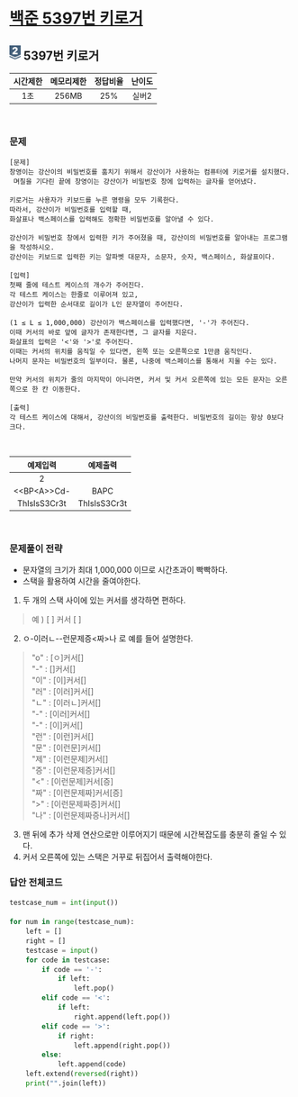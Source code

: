 # [백준 5397번 키로거](https://www.acmicpc.net/problem/5397)

## <img src="https://raw.githubusercontent.com/gudals-kim/Studyroom/0c61bf1ad9b6434ff624dbab4012654df8c92b01/codingtest/img/rank/silver_2.svg" width="20"> 5397번 키로거

| 시간제한 |메모리제한|정답비율| 난이도 |
|:----:|:---:|:---:|:---:|
|  1초  |256MB|25%| 실버2 |

<br>

### 문제

```
[문제]
창영이는 강산이의 비밀번호를 훔치기 위해서 강산이가 사용하는 컴퓨터에 키로거를 설치했다.
 며칠을 기다린 끝에 창영이는 강산이가 비밀번호 창에 입력하는 글자를 얻어냈다.

키로거는 사용자가 키보드를 누른 명령을 모두 기록한다.
따라서, 강산이가 비밀번호를 입력할 때,
화살표나 백스페이스를 입력해도 정확한 비밀번호를 알아낼 수 있다. 

강산이가 비밀번호 창에서 입력한 키가 주어졌을 때, 강산이의 비밀번호를 알아내는 프로그램을 작성하시오.
강산이는 키보드로 입력한 키는 알파벳 대문자, 소문자, 숫자, 백스페이스, 화살표이다.

[입력]
첫째 줄에 테스트 케이스의 개수가 주어진다.
각 테스트 케이스는 한줄로 이루어져 있고,
강산이가 입력한 순서대로 길이가 L인 문자열이 주어진다. 

(1 ≤ L ≤ 1,000,000) 강산이가 백스페이스를 입력했다면, '-'가 주어진다.
이때 커서의 바로 앞에 글자가 존재한다면, 그 글자를 지운다.
화살표의 입력은 '<'와 '>'로 주어진다.
이때는 커서의 위치를 움직일 수 있다면, 왼쪽 또는 오른쪽으로 1만큼 움직인다.
나머지 문자는 비밀번호의 일부이다. 물론, 나중에 백스페이스를 통해서 지울 수는 있다.

만약 커서의 위치가 줄의 마지막이 아니라면, 커서 및 커서 오른쪽에 있는 모든 문자는 오른쪽으로 한 칸 이동한다.

[출력]
각 테스트 케이스에 대해서, 강산이의 비밀번호를 출력한다. 비밀번호의 길이는 항상 0보다 크다.
```


<br>

|     예제입력     |예제출력|
|:------------:|:---:|
|      2       ||
| <<BP\<A>>Cd- |BAPC|
| ThIsIsS3Cr3t |ThIsIsS3Cr3t|




<br>

### 문제풀이 전략


- 문자열의 크기가 최대 1,000,000 이므로 시간초과이 빡빡하다.
- 스택을 활용하여 시간을 줄여야한다.

1. 두 개의 스택 사이에 있는 커서를 생각하면 편하다.
> 예 ) [        ] 커서 [         ]

2. ㅇ-이러ㄴ--런문제증<짜\>나 로 예를 들어 설명한다.
> "o" : [ㅇ]커서[]<br>
> "-" : []커서[]<br>
> "이" : [이]커서[]<br>
> "러" : [이러]커서[]<br>
> "ㄴ" : [이러ㄴ]커서[]<br>
> "-" : [이러]커서[]<br>
> "-" : [이]커서[]<br>
> "런" : [이런]커서[]<br>
> "문" : [이런문]커서[]<br>
> "제" : [이런문제]커서[]<br>
> "증" : [이런문제증]커서[]<br>
> "<" : [이런문제]커서[증]<br>
> "짜" : [이런문제짜]커서[증]<br>
> ">" : [이런문제짜증]커서[]<br>
> "나" : [이런문제짜증나]커서[]<br>

3. 맨 뒤에 추가 삭제 연산으로만 이루어지기 때문에 시간복잡도를 충분히 줄일 수 있다.
4. 커서 오른쪽에 있는 스택은 거꾸로 뒤집어서 출력해야한다.

### 답안 전체코드

```py
testcase_num = int(input())

for num in range(testcase_num):
    left = []
    right = []
    testcase = input()
    for code in testcase:
        if code == '-':
            if left:
                left.pop()
        elif code == '<':
            if left:
                right.append(left.pop())
        elif code == '>':
            if right:
                left.append(right.pop())
        else:
            left.append(code)
    left.extend(reversed(right))
    print("".join(left))
```

